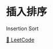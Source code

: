 # 插入排序

Insertion Sort

[🔗 LeetCode](https://leetcode.cn/problems/sort-an-array/)

<!--
## 步骤

1. 比较第一个与后续所有的元素，记录最小元素的下标。交换最小值到第一个位置
2. 对后续元素做同样的工作

## 代码实现

```ts
function sortArray(nums: number[]): number[] {
  const len = nums.length

  if (len <= 1) {
    return nums
  }

  for (let i = 0; i < len - 1; i++) {
    let minIndex = i

    for (let j = i + 1; j < len; j++) {
      if (nums[minIndex] > nums[j]) {
        minIndex = j
      }
    }

    if (minIndex !== i && nums[minIndex] < nums[i]) {
      ;[nums[i], nums[minIndex]] = [nums[minIndex], nums[i]]
    }
  }

  return nums
}
```

## 性能

时间复杂度：O(n²)
空间复杂度：O(1)
稳定性：不稳定 -->
